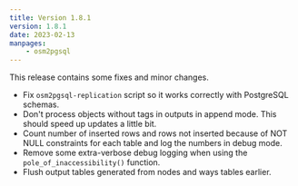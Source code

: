 ```yaml
---
title: Version 1.8.1
version: 1.8.1
date: 2023-02-13
manpages:
    - osm2pgsql
---
```


This release contains some fixes and minor changes.

* Fix `osm2pgsql-replication` script so it works correctly with
  PostgreSQL schemas.
* Don't process objects without tags in outputs in append mode.
  This should speed up updates a little bit.
* Count number of inserted rows and rows not inserted because of
  NOT NULL constraints for each table and log the numbers in debug mode.
* Remove some extra-verbose debug logging when using the
  `pole_of_inaccessibility()` function.
* Flush output tables generated from nodes and ways tables earlier.

